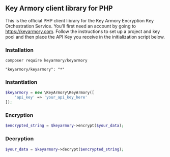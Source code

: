 ## Key Armory client library for PHP

This is the official PHP client library for the Key Armory Encryption Key Orchestration Service. You'll first need an account by going to https://keyarmory.com. Follow the instructions to set up a project and key pool and then place the API Key you receive in the initialization script below.

### Installation
```
composer require keyarmory/keyarmory
```
```
"keyarmory/keyarmory": "*"
```

### Instantiation
```php
$keyarmory = new \KeyArmory\KeyArmory([
    'api_key' => 'your_api_key_here'
]);
```

### Encryption
```php
$encrypted_string = $keyarmory->encrypt($your_data);
```

### Decryption
```php
$your_data = $keyarmory->decrypt($encrypted_string);
```

